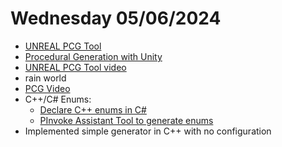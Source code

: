 # Wednesday 05/06/2024

- [UNREAL PCG Tool](https://dev.epicgames.com/documentation/en-us/unreal-engine/procedural-content-generation-overview)
- [Procedural Generation with Unity](https://www.youtube.com/watch?v=AQcgRHDZt38)
- [UNREAL PCG Tool video](https://www.youtube.com/watch?v=s41GdoN2QGg)
- rain world
- [PCG Video](https://www.youtube.com/watch?v=KPoeNZZ6H4s)
- C++/C# Enums:
	- [Declare C++ enums in C# ](https://stackoverflow.com/questions/57545963/how-to-dllimport-enums-in-c-sharp)
	- [PInvoke Assistant Tool to generate enums](https://stackoverflow.com/questions/18765/importing-c-enumerations-into-c-sharp)
- Implemented simple generator in C++ with no configuration

